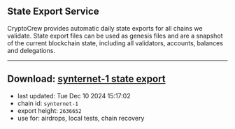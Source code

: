 ## State Export Service
CryptoCrew provides automatic daily state exports for all chains we validate. State export files can be used as genesis files and are a snapshot of the current blockchain state, including all validators, accounts, balances and delegations.

---
**Download: [synternet-1 state export](https://dl-eu2.ccvalidators.com/SERVICE/synternet/synternet-1_export_2636652.json)**
---

- last updated: Tue Dec 10 2024 15:17:02
- chain id: `synternet-1`
- export height: `2636652`
- use for: airdrops, local tests, chain recovery
